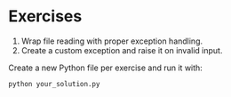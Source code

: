 # Exercises

1. Wrap file reading with proper exception handling.
2. Create a custom exception and raise it on invalid input.

Create a new Python file per exercise and run it with:
```bash
python your_solution.py
```
